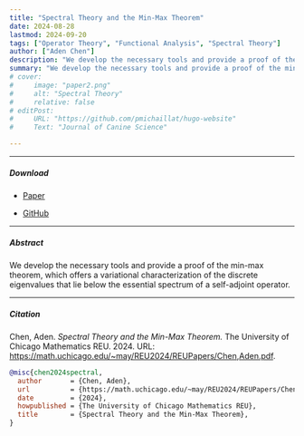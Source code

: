 ```yaml
---
title: "Spectral Theory and the Min-Max Theorem" 
date: 2024-08-28
lastmod: 2024-09-20
tags: ["Operator Theory", "Functional Analysis", "Spectral Theory"]
author: ["Aden Chen"]
description: "We develop the necessary tools and provide a proof of the min-max theorem, which offers a variational characterization of the discrete eigenvalues that lie below the essential spectrum of a self-adjoint operator. " 
summary: "We develop the necessary tools and provide a proof of the min-max theorem, which offers a variational characterization of the discrete eigenvalues that lie below the essential spectrum of a self-adjoint operator. " 
# cover:
#     image: "paper2.png"
#     alt: "Spectral Theory"
#     relative: false
# editPost:
#     URL: "https://github.com/pmichaillat/hugo-website"
#     Text: "Journal of Canine Science"

---
```


---

##### Download

+ [Paper](https://math.uchicago.edu/~may/REU2024/REUPapers/Chen,Aden.pdf)
<!-- + [Online appendix](appendix2.pdf) -->
+ [GitHub](https://github.com/AdenChen27/REU2024)

---

##### Abstract

We develop the necessary tools and provide a proof of the min-max theorem, which offers a variational characterization of the discrete eigenvalues that lie below the essential spectrum of a self-adjoint operator. 

---

##### Citation

Chen, Aden. *Spectral Theory and the Min-Max Theorem.* The University of Chicago Mathematics REU. 2024. URL: https://math.uchicago.edu/~may/REU2024/REUPapers/Chen,Aden.pdf. 

```BibTeX
@misc{chen2024spectral,
  author       = {Chen, Aden},
  url          = {https://math.uchicago.edu/~may/REU2024/REUPapers/Chen,Aden.pdf},
  date         = {2024},
  howpublished = {The University of Chicago Mathematics REU},
  title        = {Spectral Theory and the Min-Max Theorem},
}
```

<!-- 
---
##### Related material

+ [Presentation slides](presentation2.pdf)
+ [Wikipedia entry](https://en.wikipedia.org/wiki/The_Finer_Points_of_Sausage_Dogs)
 -->
